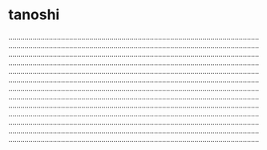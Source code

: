 # tanoshi
............................................................................................................................................................................................................................................................................................................................................................................................................................................................................................................................................................................................................................................................................................................................................................................................................................................................................................................................................................................................................................................................................................................................................................................................................................................................................................................................................................................................................................................................................................................................................................................................................................................................................